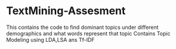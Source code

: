 # TextMining-Assesment
This contains the code to find dominant topics under different demographics and what words represent that topic
Contains Topic Modeling using LDA,LSA ans Tf-IDF
